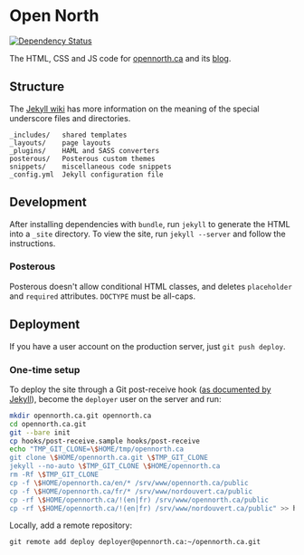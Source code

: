 # Open North

[![Dependency Status](https://gemnasium.com/opennorth/opennorth.ca.png)](https://gemnasium.com/opennorth/opennorth.ca)

The HTML, CSS and JS code for [opennorth.ca](http://opennorth.ca) and its [blog](http://blog.opennorth.ca).

## Structure

The [Jekyll wiki](https://github.com/mojombo/jekyll/wiki) has more information on the meaning of the special underscore files and directories.

    _includes/   shared templates
    _layouts/    page layouts
    _plugins/    HAML and SASS converters
    posterous/   Posterous custom themes
    snippets/    miscellaneous code snippets
    _config.yml  Jekyll configuration file

## Development

After installing dependencies with `bundle`, run `jekyll` to generate the HTML into a `_site` directory. To view the site, run `jekyll --server` and follow the instructions.

### Posterous

Posterous doesn't allow conditional HTML classes, and deletes `placeholder` and `required` attributes. `DOCTYPE` must be all-caps.

## Deployment

If you have a user account on the production server, just `git push deploy`.

### One-time setup

To deploy the site through a Git post-receive hook ([as documented by Jekyll](https://github.com/mojombo/jekyll/wiki/Deployment)), become the `deployer` user on the server and run:

```bash
mkdir opennorth.ca.git opennorth.ca
cd opennorth.ca.git
git --bare init
cp hooks/post-receive.sample hooks/post-receive
echo "TMP_GIT_CLONE=\$HOME/tmp/opennorth.ca
git clone \$HOME/opennorth.ca.git \$TMP_GIT_CLONE
jekyll --no-auto \$TMP_GIT_CLONE \$HOME/opennorth.ca
rm -Rf \$TMP_GIT_CLONE
cp -f \$HOME/opennorth.ca/en/* /srv/www/opennorth.ca/public
cp -f \$HOME/opennorth.ca/fr/* /srv/www/nordouvert.ca/public
cp -rf \$HOME/opennorth.ca/!(en|fr) /srv/www/opennorth.ca/public
cp -rf \$HOME/opennorth.ca/!(en|fr) /srv/www/nordouvert.ca/public" >> hooks/post-receive
```

Locally, add a remote repository:

    git remote add deploy deployer@opennorth.ca:~/opennorth.ca.git
